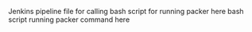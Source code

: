 Jenkins pipeline file for calling bash script for running packer here
bash script running packer command here

